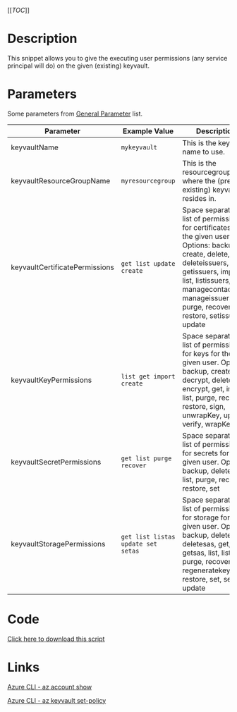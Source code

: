 [[_TOC_]]

# Description
This snippet allows you to give the executing user permissions (any service principal will do) on the given (existing) keyvault.

# Parameters
Some parameters from [General Parameter](/Azure/Azure-CLI-Snippets) list.

| Parameter | Example Value | Description |
|--|--|--|
| keyvaultName | `mykeyvault` | This is the keyvault name to use. |
| keyvaultResourceGroupName | `myresourcegroup` | This is the resourcegroupname where the (pre-existing) keyvault resides in. |
| keyvaultCertificatePermissions | `get list update create` | Space separated list of permissions for certificates for the given user. Options: backup, create, delete, deleteissuers, get, getissuers, import, list, listissuers, managecontacts, manageissuers, purge, recover, restore, setissuers, update |
| keyvaultKeyPermissions  | `list get import create` | Space separated list of permissions for keys for the given user. Options: backup, create, decrypt, delete, encrypt, get, import, list, purge, recover, restore, sign, unwrapKey, update, verify, wrapKey |
| keyvaultSecretPermissions | `get list purge recover` | Space separated list of permissions for secrets for the given user. Options: backup, delete, get, list, purge, recover, restore, set |
| keyvaultStoragePermissions  | `get list listas update set setas` | Space separated list of permissions for storage for the given user. Options: backup, delete, deletesas, get, getsas, list, listsas, purge, recover, regeneratekey, restore, set, setsas, update |

# Code
[Click here to download this script](../../../../src/Keyvault/Grant-Me-Permissions-On-Keyvault.ps1)

# Links

[Azure CLI - az account show](https://docs.microsoft.com/en-us/cli/azure/account?view=azure-cli-latest#az_account_show)

[Azure CLI - az keyvault set-policy](https://docs.microsoft.com/en-us/cli/azure/keyvault?view=azure-cli-latest#az_keyvault_set_policy)
